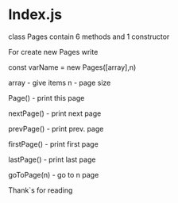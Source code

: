 # Index.js
class Pages contain 6 methods and 1 constructor

For create new Pages write

const varName = new Pages([array],n)

array - give items
n - page size

Page() - print this page

nextPage() - print next page

prevPage() - print prev. page

firstPage() - print first page

lastPage() - print last page

goToPage(n) - go to n page

Thank`s for reading
